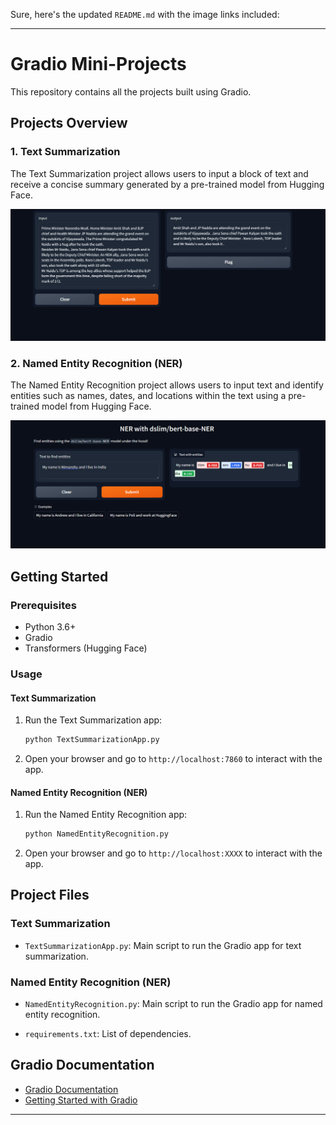 Sure, here's the updated `README.md` with the image links included:

---

# Gradio Mini-Projects

This repository contains all the projects built using Gradio.

## Projects Overview

### 1. Text Summarization
The Text Summarization project allows users to input a block of text and receive a concise summary generated by a pre-trained model from Hugging Face.

![Text Summarization](https://raw.githubusercontent.com/himanshushukla12/Gradio-ML/main/Text_Summarization/image.png)

### 2. Named Entity Recognition (NER)
The Named Entity Recognition project allows users to input text and identify entities such as names, dates, and locations within the text using a pre-trained model from Hugging Face.

![Named Entity Recognition](https://raw.githubusercontent.com/himanshushukla12/Gradio-ML/main/Named%20Entity%20Recognition/image.png)

## Getting Started

### Prerequisites
- Python 3.6+
- Gradio
- Transformers (Hugging Face)

### Usage

#### Text Summarization

1. Run the Text Summarization app:
   ```bash
   python TextSummarizationApp.py
   ```

2. Open your browser and go to `http://localhost:7860` to interact with the app.

#### Named Entity Recognition (NER)

1. Run the Named Entity Recognition app:
   ```bash
   python NamedEntityRecognition.py
   ```

2. Open your browser and go to `http://localhost:XXXX` to interact with the app.

## Project Files

### Text Summarization

- `TextSummarizationApp.py`: Main script to run the Gradio app for text summarization.

### Named Entity Recognition (NER)

- `NamedEntityRecognition.py`: Main script to run the Gradio app for named entity recognition.

- `requirements.txt`: List of dependencies.

## Gradio Documentation

- [Gradio Documentation](https://gradio.app/docs/)
- [Getting Started with Gradio](https://gradio.app/quickstart/)

---

